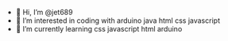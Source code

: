 - 👋 Hi, I’m @jet689
- 👀 I’m interested in coding with arduino java html css javascript
- 🌱 I’m currently learning css javascript html arduino



<!---
jet689/jet689 is a ✨ special ✨ repository because its `README.md` (this file) appears on your GitHub profile.
You can click the Preview link to take a look at your changes.
--->

